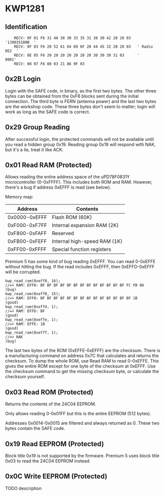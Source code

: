 # KWP1281

## Identification

```text
    RECV: 0F 01 F6 31 4A 30 30 33 35 31 38 30 42 20 20 03   '1J0035180B  '
    RECV: 0F 03 F6 20 52 61 64 69 6F 20 44 45 32 20 20 03   ' Radio DE2  '
    RECV: 0E 05 F6 20 20 20 20 20 20 20 30 30 30 31 03      '       0001'
    RECV: 08 07 F6 00 03 21 86 9F 03
```

## 0x2B Login

Login with the SAFE code, in binary, as the first two bytes.  The other three bytes can be obtained from the 0xF6 blocks sent during the initial connection.  The third byte is FERN (antenna power) and the last two bytes are the workshop code.  These three bytes don't seem to matter; login will work as long as the SAFE code is correct.

## 0x29 Group Reading

After successful login, the protected commands will not be available until you read a hidden group 0x19.  Reading group 0x19 will respond with NAK, but it's a lie, treat it like ACK.

## 0x01 Read RAM (Protected)

Allows reading the entire address space of the uPD78F0831Y microcontroller (0-0xFFFF).  This includes both ROM and RAM.  However, there's a bug if address 0xEFFF is read (see below).

Memory map:

| Address         | Contents                      |
|-----------------|-------------------------------|
| 0x0000-0xEFFF   | Flash ROM (60K)               |
| 0xF000-0xF7FF   | Internal expansion RAM (2K)   |
| 0xF800-0xFAFF   | Reserved                      |
| 0xFB00-0xFEFF   | Internal high-speed RAM (1K)  |
| 0xFF00-0xFFFF   | Special function registers    |

Premium 5 has some kind of bug reading 0xEFFF.  You can read 0-0xEFFE without hitting the bug.  If the read includes 0xEFFF, then 0xEFFD-0xEFFF will be corrupted.

```text
kwp_read_ram(0xeff0, 16);
//=> RAM: EFF0: BF BF BF BF BF BF BF BF BF BF BF BF BF FC FB 06     (bug)
kwp_read_ram(0xeff0, 15);
//=> RAM: EFF0: BF BF BF BF BF BF BF BF BF BF BF BF BF BF 1B        (good)
kwp_read_ram(0xeffd, 1);
//=> RAM: EFFD: BF                                                  (good)
kwp_read_ram(0xeffe, 1);
//=> RAM: EFFE: 1B                                                  (good)
kwp_read_ram(0xefff, 1);
//=> NAK                                                            (bug)
```

The last two bytes of the ROM (0xEFFE-0xEFFF) are the checksum.  There is a manufacturing command on address 0x7C that calculates and returns the checksum.  To dump the whole ROM, use Read RAM to read 0-0xEFFE.  This gives the entire ROM except for one byte of the checksum at 0xEFFF.  Use the checksum command to get the missing checksum byte, or calculate the checksum yourself.

## 0x03 Read ROM (Protected)

Returns the contents of the 24C04 EEPROM.

Only allows reading 0-0x01FF but this is the entire EEPROM (512 bytes).

Addresses 0x0014-0x0015 are filtered and always returned as 0.  These two
bytes contain the SAFE code.

## 0x19 Read EEPROM (Protected)

Block title 0x19 is not supported by the firmware.  Premium 5 uses block
title 0x03 to read the 24C04 EEPROM instead.

## 0x0C Write EEPROM (Protected)

TODO description
